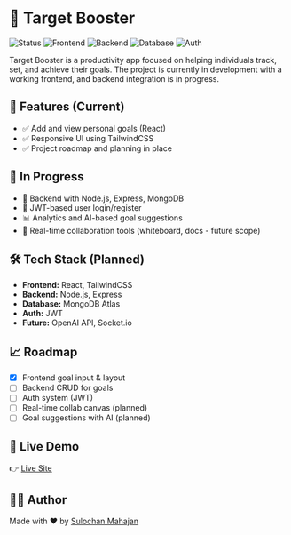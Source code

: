 # 🎯 Target Booster
![Status](https://img.shields.io/badge/Status-In%20Progress-yellow)
![Frontend](https://img.shields.io/badge/Frontend-React-blue)
![Backend](https://img.shields.io/badge/Backend-Node.js-green)
![Database](https://img.shields.io/badge/Database-MongoDB-brightgreen)
![Auth](https://img.shields.io/badge/Auth-JWT-orange)

Target Booster is a productivity app focused on helping individuals track, set, and achieve their goals. The project is currently in development with a working frontend, and backend integration is in progress.

## 🚀 Features (Current)

- ✅ Add and view personal goals (React)
- ✅ Responsive UI using TailwindCSS
- ✅ Project roadmap and planning in place

## 🔄 In Progress

- 🔐 Backend with Node.js, Express, MongoDB
- 🧠 JWT-based user login/register
- 📊 Analytics and AI-based goal suggestions
- 🎯 Real-time collaboration tools (whiteboard, docs - future scope)

## 🛠 Tech Stack (Planned)

- **Frontend:** React, TailwindCSS
- **Backend:** Node.js, Express
- **Database:** MongoDB Atlas
- **Auth:** JWT
- **Future:** OpenAI API, Socket.io

## 📈 Roadmap

- [x] Frontend goal input & layout
- [ ] Backend CRUD for goals
- [ ] Auth system (JWT)
- [ ] Real-time collab canvas (planned)
- [ ] Goal suggestions with AI (planned)

## 🔗 Live Demo

👉 [Live Site](https://targetbooster.onrender.com)

## 👨‍💻 Author

Made with ❤️ by [Sulochan Mahajan](https://sulochan-mahajan.vercel.app/)

